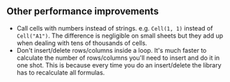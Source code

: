 ## Other performance improvements

*   Call cells with numbers instead of strings. e.g. `Cell(1, 1)` instead of `Cell("A1")`. The difference is negligible on small sheets but they add up when dealing with tens of thousands of cells.
*   Don't insert/delete rows/columns inside a loop. It's much faster to calculate the number of rows/columns you'll need to insert and do it in one shot. This is because every time you do an insert/delete the library has to recalculate all formulas.

